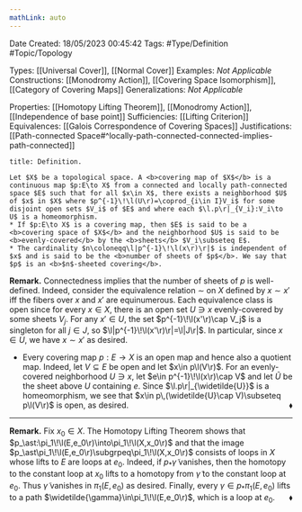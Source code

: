 ```yaml
---
mathLink: auto
---
```


<div class="topSpace"></div>

Date Created: 18/05/2023 00:45:42
Tags: #Type/Definition #Topic/Topology

Types: [[Universal Cover]], [[Normal Cover]]
Examples: <i>Not Applicable</i>
Constructions: [[Monodromy Action]], [[Covering Space Isomorphism]], [[Category of Covering Maps]]
Generalizations: <i>Not Applicable</i>

Properties: [[Homotopy Lifting Theorem]], [[Monodromy Action]], [[Independence of base point]]
Sufficiencies: [[Lifting Criterion]]
Equivalences: [[Galois Correspondence of Covering Spaces]]
Justifications: [[Path-connected Space#^locally-path-connected-connected-implies-path-connected]]

``` ad-Definition
title: Definition.

Let $X$ be a topological space. A <b>covering map of $X$</b> is a continuous map $p:E\to X$ from a connected and locally path-connected space $E$ such that for all $x\in X$, there exists a neighborhood $U$ of $x$ in $X$ where $p^{-1}\!\l(U\r)=\coprod_{i\in I}V_i$ for some disjoint open sets $V_i$ of $E$ and where each $\l.p\r|_{V_i}:V_i\to U$ is a homeomorphism.
* If $p:E\to X$ is a covering map, then $E$ is said to be a <b>covering space of $X$</b> and the neighborhood $U$ is said to be <b>evenly-covered</b> by the <b>sheets</b> $V_i\subseteq E$.
* The cardinality $n\coloneqq\l|p^{-1}\!\l(x\r)\r|$ is independent of $x$ and is said to be the <b>number of sheets of $p$</b>. We say that $p$ is an <b>$n$-sheeted covering</b>.

```

<b>Remark.</b> Connectedness implies that the number of sheets of $p$ is well-defined. Indeed, consider the equivalence relation $\sim$ on $X$ defined by $x\sim x'$ iff the fibers over $x$ and $x'$ are equinumerous. Each equivalence class is open since for every $x\in X$, there is an open set $U\ni x$ evenly-covered by some sheets $V_j$. For any $x'\in U$, the set $p^{-1}\!\l(x'\r)\cap V_j$ is a singleton for all $j\in J$, so $\l|p^{-1}\!\l(x'\r)\r|=\l|J\r|$. In particular, since $x\in U$, we have $x\sim x'$ as desired.
* Every covering map $p:E\to X$ is an open map and hence also a quotient map. Indeed, let $V\subseteq E$ be open and let $x\in p\l(V\r)$. For an evenly-covered neighborhood $U\ni x$, let $e\in p^{-1}\!\l(x\r)\cap V$ and let $\widetilde{U}$ be the sheet above $U$ containing $e$. Since $\l.p\r|_{\widetilde{U}}$ is a homeomorphism, we see that $x\in p\,(\widetilde{U}\cap V)\subseteq p\l(V\r)$ is open, as desired.<span style="float:right;">$\blacklozenge$</span>

---

<b>Remark.</b> Fix $x_0\in X$. The Homotopy Lifting Theorem shows that $p_\ast:\pi_1\!\l(E,e_0\r)\into\pi_1\!\l(X,x_0\r)$ and that the image $p_\ast\pi_1\!\l(E,e_0\r)\subgrpeq\pi_1\!\l(X,x_0\r)$ consists of loops in $X$ whose lifts to $E$ are loops at $e_0$. Indeed, if $p_\ast\widetilde{\gamma}$ vanishes, then the homotopy to the constant loop at $x_0$ lifts to a homotopy from $\widetilde{\gamma}$ to the constant loop at $e_0$. Thus $\widetilde{\gamma}$ vanishes in $\pi_1(E,e_0)$ as desired. Finally, every $\gamma\in p_\ast\pi_1(E,e_0)$ lifts to a path $\widetilde{\gamma}\in\pi_1\!\l(E,e_0\r)$, which is a loop at $e_0$.<span style="float:right;">$\blacklozenge$</span>
